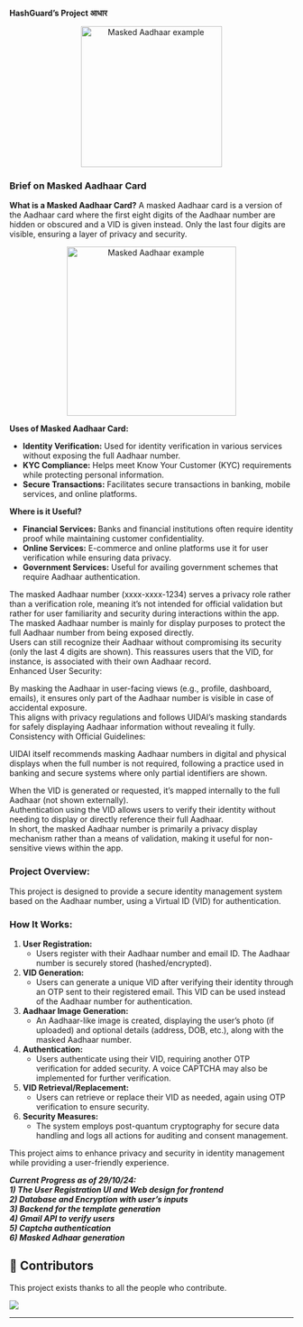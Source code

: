 **HashGuard’s Project आधार**

<p align="center">
<img src="public/Project_Aadhaar_Logo.jpg" alt="Masked Aadhaar example" width="250"/>
</p>

### **Brief on Masked Aadhaar Card**

**What is a Masked Aadhaar Card?** A masked Aadhaar card is a version of the Aadhaar card where the first eight digits of the Aadhaar number are hidden or obscured and a VID is given instead. Only the last four digits are visible, ensuring a layer of privacy and security.

<p align="center">
<img src="public/Masked_Aadhaar_example.jpg" alt="Masked Aadhaar example" width="300"/>
</p>

**Uses of Masked Aadhaar Card:**

* **Identity Verification:** Used for identity verification in various services without exposing the full Aadhaar number.  
* **KYC Compliance:** Helps meet Know Your Customer (KYC) requirements while protecting personal information.  
* **Secure Transactions:** Facilitates secure transactions in banking, mobile services, and online platforms.

**Where is it Useful?**

* **Financial Services:** Banks and financial institutions often require identity proof while maintaining customer confidentiality.  
* **Online Services:** E-commerce and online platforms use it for user verification while ensuring data privacy.  
* **Government Services:** Useful for availing government schemes that require Aadhaar authentication.

The masked Aadhaar number (xxxx-xxxx-1234) serves a privacy role rather than a verification role, meaning it’s not intended for official validation but rather for user familiarity and security during interactions within the app.  
The masked Aadhaar number is mainly for display purposes to protect the full Aadhaar number from being exposed directly.  
Users can still recognize their Aadhaar without compromising its security (only the last 4 digits are shown). This reassures users that the VID, for instance, is associated with their own Aadhaar record.  
Enhanced User Security:

By masking the Aadhaar in user-facing views (e.g., profile, dashboard, emails), it ensures only part of the Aadhaar number is visible in case of accidental exposure.  
This aligns with privacy regulations and follows UIDAI’s masking standards for safely displaying Aadhaar information without revealing it fully.  
Consistency with Official Guidelines:

UIDAI itself recommends masking Aadhaar numbers in digital and physical displays when the full number is not required, following a practice used in banking and secure systems where only partial identifiers are shown.

When the VID is generated or requested, it’s mapped internally to the full Aadhaar (not shown externally).  
Authentication using the VID allows users to verify their identity without needing to display or directly reference their full Aadhaar.  
In short, the masked Aadhaar number is primarily a privacy display mechanism rather than a means of validation, making it useful for non-sensitive views within the app.

### **Project Overview:**

This project is designed to provide a secure identity management system based on the Aadhaar number, using a Virtual ID (VID) for authentication.

### **How It Works:**

1. **User Registration:**  
   * Users register with their Aadhaar number and email ID. The Aadhaar number is securely stored (hashed/encrypted).  
2. **VID Generation:**  
   * Users can generate a unique VID after verifying their identity through an OTP sent to their registered email. This VID can be used instead of the Aadhaar number for authentication.  
3. **Aadhaar Image Generation:**  
   * An Aadhaar-like image is created, displaying the user’s photo (if uploaded) and optional details (address, DOB, etc.), along with the masked Aadhaar number.  
4. **Authentication:**  
   * Users authenticate using their VID, requiring another OTP verification for added security. A voice CAPTCHA may also be implemented for further verification.  
5. **VID Retrieval/Replacement:**  
   * Users can retrieve or replace their VID as needed, again using OTP verification to ensure security.  
6. **Security Measures:**  
   * The system employs post-quantum cryptography for secure data handling and logs all actions for auditing and consent management.

This project aims to enhance privacy and security in identity management while providing a user-friendly experience.

***Current Progress as of 29/10/24:***  
***1\) The User Registration UI and Web design for frontend***  
***2\) Database and Encryption with user’s inputs***  
***3\) Backend for the template generation***  
***4\) Gmail API to verify users***  
***5\) Captcha authentication***  
***6\) Masked Adhaar generation***

## 👏 Contributors

This project exists thanks to all the people who contribute.

<p align="left">
  <a href="https://github.com/Velocity-IIITDWD/iiitdwd.ac.in/graphs/contributors">
  <img src="https://contrib.rocks/image?repo=Omkar982004/hashguard" />
  </a>
</p>

---
